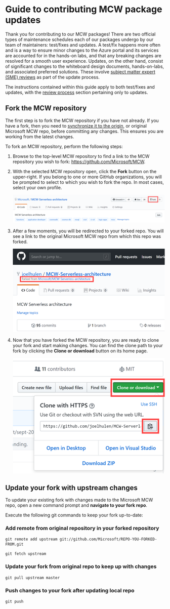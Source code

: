 # Guide to contributing MCW package updates

Thank you for contributing to our MCW packages! There are two official types of maintenance schedules each of our packages undergo by our team of maintainers: test/fixes and updates. A test/fix happens more often and is a way to ensure minor changes to the Azure portal and its services are accounted for in the hands-on labs, and that any breaking changes are resolved for a smooth user experience. Updates, on the other hand, consist of significant changes to the whiteboard design documents, hands-on-labs, and associated preferred solutions. These involve [subject matter expert (SME) reviews](./reviewers.md) as part of the update process.

The instructions contained within this guide apply to both test/fixes and updates, with the [review process]() section pertaining only to updates.

## Fork the MCW repository

The first step is to fork the MCW repository if you have not already. If you have a fork, then you need to [synchronize it to the origin](#update-your-fork-with-upstream-changes), or original Microsoft MCW repo, before committing any changes. This ensures you are working from the latest changes.

To fork an MCW repository, perform the following steps:

1.  Browse to the top-level MCW repository to find a link to the MCW repository you wish to fork: <https://github.com/Microsoft/MCW>.

2.  With the selected MCW repository open, click the **Fork** button on the upper-right. If you belong to one or more GitHub organizations, you will be prompted to select to which you wish to fork the repo. In most cases, select your own profile.

    ![Click the Fork button on the upper-right of the GitHub repo](media/fork-button.png 'Fork the repo')

3.  After a few moments, you will be redirected to your forked repo. You will see a link to the original Microsoft MCW repo from which this repo was forked.

    ![Screenshot of forked repo with a link to the origin](media/forked-repo.png 'Forked repo')

4.  Now that you have forked the MCW repository, you are ready to clone your fork and start making changes. You can find the clone path to your fork by clicking the **Clone or download** button on its home page.

    ![Click the Clone or download button to copy the clone path](media/clone-or-download.png 'Clone or download button')

## Update your fork with upstream changes

To update your existing fork with changes made to the Microsoft MCW repo, open a new command prompt and **navigate to your fork repo**.

Execute the following git commands to keep your fork up-to-date:

### Add remote from original repository in your forked repository

```git
git remote add upstream git://github.com/Microsoft/REPO-YOU-FORKED-FROM.git
```

```git
git fetch upstream
```

### Update your fork from original repo to keep up with changes

```git
git pull upstream master
```

### Push changes to your fork after updating local repo

```git
git push
```
